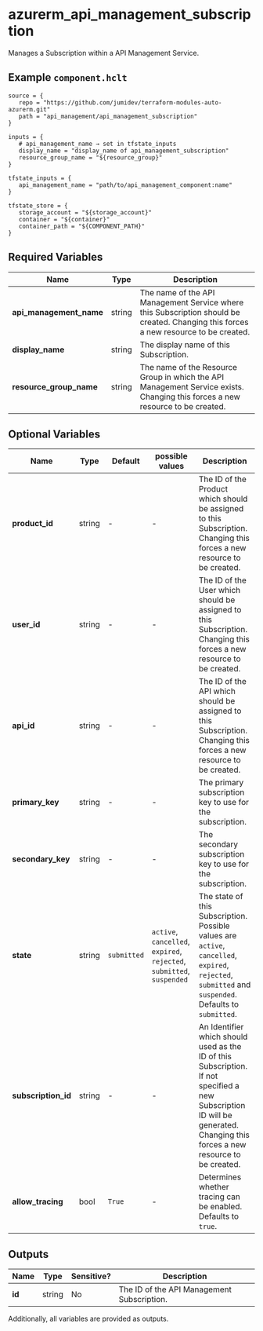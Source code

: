 # azurerm_api_management_subscription

Manages a Subscription within a API Management Service.

## Example `component.hclt`

```hcl
source = {
   repo = "https://github.com/jumidev/terraform-modules-auto-azurerm.git"   
   path = "api_management/api_management_subscription"   
}

inputs = {
   # api_management_name → set in tfstate_inputs
   display_name = "display_name of api_management_subscription"   
   resource_group_name = "${resource_group}"   
}

tfstate_inputs = {
   api_management_name = "path/to/api_management_component:name"   
}

tfstate_store = {
   storage_account = "${storage_account}"   
   container = "${container}"   
   container_path = "${COMPONENT_PATH}"   
}

```

## Required Variables

| Name | Type |  Description |
| ---- | --------- |  ----------- |
| **api_management_name** | string |  The name of the API Management Service where this Subscription should be created. Changing this forces a new resource to be created. | 
| **display_name** | string |  The display name of this Subscription. | 
| **resource_group_name** | string |  The name of the Resource Group in which the API Management Service exists. Changing this forces a new resource to be created. | 

## Optional Variables

| Name | Type |  Default  |  possible values |  Description |
| ---- | --------- |  ----------- | ----------- | ----------- |
| **product_id** | string |  -  |  -  |  The ID of the Product which should be assigned to this Subscription. Changing this forces a new resource to be created. | 
| **user_id** | string |  -  |  -  |  The ID of the User which should be assigned to this Subscription. Changing this forces a new resource to be created. | 
| **api_id** | string |  -  |  -  |  The ID of the API which should be assigned to this Subscription. Changing this forces a new resource to be created. | 
| **primary_key** | string |  -  |  -  |  The primary subscription key to use for the subscription. | 
| **secondary_key** | string |  -  |  -  |  The secondary subscription key to use for the subscription. | 
| **state** | string |  `submitted`  |  `active`, `cancelled`, `expired`, `rejected`, `submitted`, `suspended`  |  The state of this Subscription. Possible values are `active`, `cancelled`, `expired`, `rejected`, `submitted` and `suspended`. Defaults to `submitted`. | 
| **subscription_id** | string |  -  |  -  |  An Identifier which should used as the ID of this Subscription. If not specified a new Subscription ID will be generated. Changing this forces a new resource to be created. | 
| **allow_tracing** | bool |  `True`  |  -  |  Determines whether tracing can be enabled. Defaults to `true`. | 



## Outputs

| Name | Type | Sensitive? | Description |
| ---- | ---- | --------- | --------- |
| **id** | string | No  | The ID of the API Management Subscription. | 

Additionally, all variables are provided as outputs.
